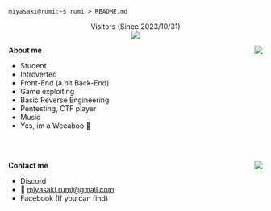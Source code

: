 ```console
miyasaki@rumi:~$ rumi > README.md
```

<p align="center">
Visitors (Since 2023/10/31)<br>
<img src="https://count.getloli.com/get/@rumi-chan?theme=rule34" />
</p>

**About me**
<img align="right" src="https://github-readme-stats-one-bice.vercel.app/api?username=rumi-chan&theme=tokyonight&show_icons=true&hide_border=true&bg_color=00000000&include_all_commits=true" />
- Student
- Introverted
- Front-End (a bit Back-End)
- Game exploiting
- Basic Reverse Engineering
- Pentesting, CTF player
- Music
- Yes, im a Weeaboo 🌸

<br>
<br>

**Contact me**
<img align="right" src="https://lanyard.kyrie25.me/api/675265494097592320?useDisplayName=true&gradient=ffb3eb-ffc4f2-ffd5f8-ffe6ff" />
- Discord
- 📧 [miyasaki.rumi@gmail.com](mailto:miyasaki.rumi@gmail.com)
- Facebook (If you can find)
